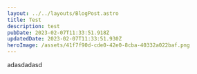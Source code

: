 ```yaml
---
layout: ../../layouts/BlogPost.astro
title: Test
description: test
pubDate: 2023-02-07T11:33:51.918Z
updatedDate: 2023-02-07T11:33:51.930Z
heroImage: /assets/41f7f90d-cde0-42e0-8cba-40332a022baf.png
---
```

adasdadasd